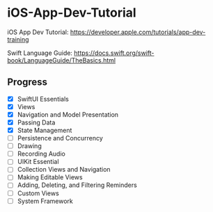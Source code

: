 # iOS-App-Dev-Tutorial

iOS App Dev Tutorial: https://developer.apple.com/tutorials/app-dev-training

Swift Language Guide: https://docs.swift.org/swift-book/LanguageGuide/TheBasics.html

## Progress
- [x] SwiftUI Essentials
- [x] Views
- [x] Navigation and Model Presentation
- [x] Passing Data
- [x] State Management
- [ ] Persistence and Concurrency
- [ ] Drawing
- [ ] Recording Audio
- [ ] UIKit Essential
- [ ] Collection Views and Navigation
- [ ] Making Editable Views
- [ ] Adding, Deleting, and Filtering Reminders
- [ ] Custom Views
- [ ] System Framework

